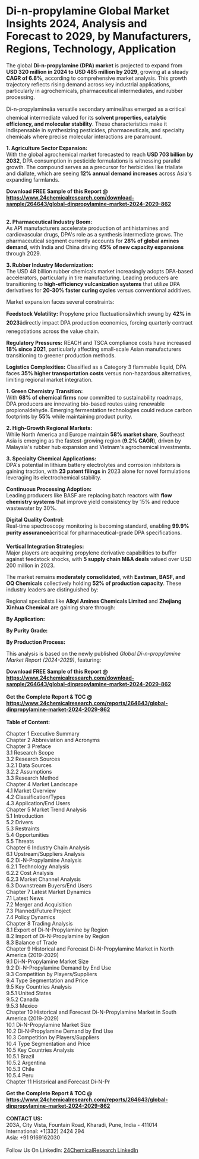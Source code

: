 <h1>Di-n-propylamine Global Market Insights 2024, Analysis and Forecast to 2029, by Manufacturers, Regions, Technology, Application</h1><p>The global <strong>Di-n-propylamine (DPA) market</strong> is projected to expand from <strong>USD 320 million in 2024 to USD 485 million by 2029</strong>, growing at a steady <strong>CAGR of 6.8%</strong>, according to comprehensive market analysis. This growth trajectory reflects rising demand across key industrial applications, particularly in agrochemicals, pharmaceutical intermediates, and rubber processing.</p><p>Di-n-propylamineâa versatile secondary amineâhas emerged as a critical chemical intermediate valued for its <strong>solvent properties, catalytic efficiency, and molecular stability</strong>. These characteristics make it indispensable in synthesizing pesticides, pharmaceuticals, and specialty chemicals where precise molecular interactions are paramount.</p><p><strong>1. Agriculture Sector Expansion:</strong><br>
With the global agrochemical market forecasted to reach <strong>USD 703 billion by 2032</strong>, DPA consumption in pesticide formulations is witnessing parallel growth. The compound serves as a precursor for herbicides like triallate and diallate, which are seeing <strong>12% annual demand increases</strong> across Asia's expanding farmlands.</p><div><b>Download FREE Sample of this Report @ 
            <a href="https://www.24chemicalresearch.com/download-sample/264643/global-dinpropylamine-market-2024-2029-862">
            https://www.24chemicalresearch.com/download-sample/264643/global-dinpropylamine-market-2024-2029-862</a></b></div><br><p><strong>2. Pharmaceutical Industry Boom:</strong><br>
As API manufacturers accelerate production of antihistamines and cardiovascular drugs, DPA's role as a synthesis intermediate grows. The pharmaceutical segment currently accounts for <strong>28% of global amines demand</strong>, with India and China driving <strong>45% of new capacity expansions</strong> through 2029.</p><p><strong>3. Rubber Industry Modernization:</strong><br>
The USD 48 billion rubber chemicals market increasingly adopts DPA-based accelerators, particularly in tire manufacturing. Leading producers are transitioning to <strong>high-efficiency vulcanization systems</strong> that utilize DPA derivatives for <strong>20-30% faster curing cycles</strong> versus conventional additives.</p><p>Market expansion faces several constraints:</p><p><strong>Feedstock Volatility:</strong> Propylene price fluctuationsâwhich swung by <strong>42% in 2023</strong>âdirectly impact DPA production economics, forcing quarterly contract renegotiations across the value chain.</p><p><strong>Regulatory Pressures:</strong> REACH and TSCA compliance costs have increased <strong>18% since 2021</strong>, particularly affecting small-scale Asian manufacturers transitioning to greener production methods.</p><p><strong>Logistics Complexities:</strong> Classified as a Category 3 flammable liquid, DPA faces <strong>35% higher transportation costs</strong> versus non-hazardous alternatives, limiting regional market integration.</p><p><strong>1. Green Chemistry Transition:<br>
</strong>With <strong>68% of chemical firms</strong> now committed to sustainability roadmaps, DPA producers are innovating bio-based routes using renewable propionaldehyde. Emerging fermentation technologies could reduce carbon footprints by <strong>55%</strong> while maintaining product purity.</p><p><strong>2. High-Growth Regional Markets:<br>
</strong>While North America and Europe maintain <strong>58% market share</strong>, Southeast Asia is emerging as the fastest-growing region (<strong>9.2% CAGR</strong>), driven by Malaysia's rubber hub expansion and Vietnam's agrochemical investments.</p><p><strong>3. Specialty Chemical Applications:<br>
</strong>DPA's potential in lithium battery electrolytes and corrosion inhibitors is gaining traction, with <strong>23 patent filings</strong> in 2023 alone for novel formulations leveraging its electrochemical stability.</p><p><strong>Continuous Processing Adoption:</strong><br>
    Leading producers like BASF are replacing batch reactors with <strong>flow chemistry systems</strong> that improve yield consistency by 15% and reduce wastewater by 30%.</p><p><strong>Digital Quality Control:<br>
    </strong>Real-time spectroscopy monitoring is becoming standard, enabling <strong>99.9% purity assurance</strong>âcritical for pharmaceutical-grade DPA specifications.</p><p><strong>Vertical Integration Strategies:<br>
    </strong>Major players are acquiring propylene derivative capabilities to buffer against feedstock shocks, with <strong>5 supply chain M&amp;A deals</strong> valued over USD 200 million in 2023.</p><p>The market remains <strong>moderately consolidated</strong>, with <strong>Eastman, BASF, and OQ Chemicals</strong> collectively holding <strong>52% of production capacity</strong>. These industry leaders are distinguished by:</p><p>Regional specialists like <strong>Alkyl Amines Chemicals Limited</strong> and <strong>Zhejiang Xinhua Chemical</strong> are gaining share through:</p><p><strong>By Application:</strong></p><p><strong>By Purity Grade:</strong></p><p><strong>By Production Process:</strong></p><p>This analysis is based on the newly published <em>Global Di-n-propylamine Market Report (2024-2029)</em>, featuring:</p><div><b>Download FREE Sample of this Report @ 
            <a href="https://www.24chemicalresearch.com/download-sample/264643/global-dinpropylamine-market-2024-2029-862">
            https://www.24chemicalresearch.com/download-sample/264643/global-dinpropylamine-market-2024-2029-862</a></b></div><br><div><b>Get the Complete Report & TOC @ 
            <a href="https://www.24chemicalresearch.com/reports/264643/global-dinpropylamine-market-2024-2029-862">
            https://www.24chemicalresearch.com/reports/264643/global-dinpropylamine-market-2024-2029-862</a></b></div><br>
            <b>Table of Content:</b><p>Chapter 1 Executive Summary<br />
Chapter 2 Abbreviation and Acronyms<br />
Chapter 3 Preface<br />
3.1 Research Scope<br />
3.2 Research Sources<br />
3.2.1 Data Sources<br />
3.2.2 Assumptions<br />
3.3 Research Method<br />
Chapter 4 Market Landscape<br />
4.1 Market Overview<br />
4.2 Classification/Types<br />
4.3 Application/End Users<br />
Chapter 5 Market Trend Analysis<br />
5.1 Introduction<br />
5.2 Drivers<br />
5.3 Restraints<br />
5.4 Opportunities<br />
5.5 Threats<br />
Chapter 6 Industry Chain Analysis<br />
6.1 Upstream/Suppliers Analysis<br />
6.2 Di-N-Propylamine Analysis<br />
6.2.1 Technology Analysis<br />
6.2.2 Cost Analysis<br />
6.2.3 Market Channel Analysis<br />
6.3 Downstream Buyers/End Users<br />
Chapter 7 Latest Market Dynamics<br />
7.1 Latest News<br />
7.2 Merger and Acquisition<br />
7.3 Planned/Future Project<br />
7.4 Policy Dynamics<br />
Chapter 8 Trading Analysis<br />
8.1 Export of Di-N-Propylamine by Region<br />
8.2 Import of Di-N-Propylamine by Region<br />
8.3 Balance of Trade<br />
Chapter 9 Historical and Forecast Di-N-Propylamine Market in North America (2019-2029)<br />
9.1 Di-N-Propylamine Market Size<br />
9.2 Di-N-Propylamine Demand by End Use<br />
9.3 Competition by Players/Suppliers<br />
9.4 Type Segmentation and Price<br />
9.5 Key Countries Analysis<br />
9.5.1 United States<br />
9.5.2 Canada<br />
9.5.3 Mexico<br />
Chapter 10 Historical and Forecast Di-N-Propylamine Market in South America (2019-2029)<br />
10.1 Di-N-Propylamine Market Size<br />
10.2 Di-N-Propylamine Demand by End Use<br />
10.3 Competition by Players/Suppliers<br />
10.4 Type Segmentation and Price<br />
10.5 Key Countries Analysis<br />
10.5.1 Brazil<br />
10.5.2 Argentina<br />
10.5.3 Chile<br />
10.5.4 Peru<br />
Chapter 11 Historical and Forecast Di-N-Pr</p><div><b>Get the Complete Report & TOC @ 
            <a href="https://www.24chemicalresearch.com/reports/264643/global-dinpropylamine-market-2024-2029-862">
            https://www.24chemicalresearch.com/reports/264643/global-dinpropylamine-market-2024-2029-862</a></b></div><br><b>CONTACT US:</b><br>
            203A, City Vista, Fountain Road, Kharadi, Pune, India - 411014<br>
            International: +1(332) 2424 294<br>
            Asia: +91 9169162030 <br><br>
            Follow Us On LinkedIn: <a href="https://www.linkedin.com/company/24chemicalresearch/">24ChemicalResearch LinkedIn</a>